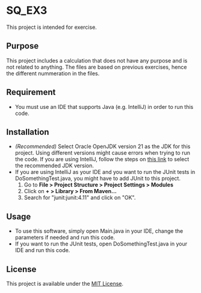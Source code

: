 # SQ_EX3
This project is intended for exercise.
## Purpose
This project includes a calculation that does not have any purpose and is not related to anything. The files are based on previous exercises, hence the different nummeration in the files.
## Requirement
* You must use an IDE that supports Java (e.g. IntelliJ) in order to run this code.
## Installation
* *(Recommended)* Select Oracle OpenJDK version 21 as the JDK for this project. Using different versions might cause errors when trying to run the code. If you are using IntelliJ, follow the steps on [this link](https://www.jetbrains.com/help/idea/sdk.html#set-up-jdk) to select the recommended JDK version.
* If you are using IntelliJ as your IDE and you want to run the JUnit tests in DoSomethingTest.java, you might have to add JUnit to this project.
  1. Go to **File > Project Structure > Project Settings > Modules**
  2. Click on **+ > Library > From Maven...**
  3. Search for "junit:junit:4.11" and click on "OK".
## Usage
* To use this software, simply open Main.java in your IDE, change the parameters if needed and run this code.
* If you want to run the JUnit tests, open DoSomethingTest.java in your IDE and run this code.
## License
This project is available under the [MIT License](LICENSE).
